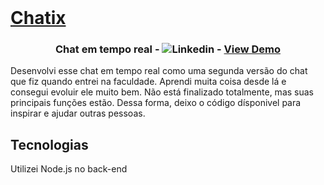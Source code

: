 <br />
<a href="https://chatix.com.br">
  <h1>Chatix</h1>
</a>
<h3 align="center">Chat em tempo real - <img alt="Linkedin" src="https://img.shields.io/badge/-Linkedin-blue" /> - <a href="https://chatix.com.br">View Demo</a></h3>
</p>

Desenvolvi esse chat em tempo real como uma segunda versão do chat que fiz quando entrei na faculdade. Aprendi muita coisa desde lá e consegui evoluir ele muito bem. Não está finalizado totalmente, mas suas principais funções estão. Dessa forma, deixo o código dísponivel para inspirar e ajudar outras pessoas.

## Tecnologias
Utilizei Node.js no back-end
